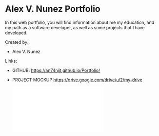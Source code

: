 # Alex V. Nunez Portfolio

In this web portfolio, you will find information about me my education, and my path as a software developer, as well as some projects that I have developed.

Created by:
* Alex V. Nunez

Links:

* GITHUB:
https://an74njit.github.io/Portfolio/
* PROJECT  MOCKUP
https://drive.google.com/drive/u/2/my-drive

     ![pdf](pictures/Portfolio.pdf)
